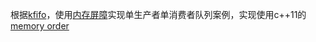 根据[kfifo][2]，使用[内存屏障][1]实现单生产者单消费者队列案例，实现使用c++11的[memory order][3]


[1]:http://ifeve.com/linux-memory-barriers/#memory-barriers
[2]:http://blog.csdn.net/caohonghui/article/details/50495476
[3]:http://zh.cppreference.com/w/cpp/atomic/memory_order
